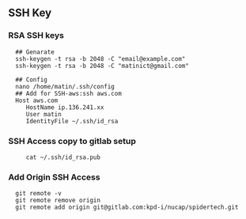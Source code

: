 

## SSH Key


### RSA SSH keys 

      ## Genarate 
      ssh-keygen -t rsa -b 2048 -C "email@example.com"
      ssh-keygen -t rsa -b 2048 -C "matinict@gmail.com" 
      
      ## Config
      nano /home/matin/.ssh/config      
      ## Add for SSH-aws:ssh aws.com
      Host aws.com
         HostName ip.136.241.xx
         User matin
         IdentityFile ~/.ssh/id_rsa
         
 ###  SSH Access copy to gitlab setup
 
         cat ~/.ssh/id_rsa.pub

 
### Add Origin SSH Access

      git remote -v
      git remote remove origin
      git remote add origin git@gitlab.com:kpd-i/nucap/spidertech.git


